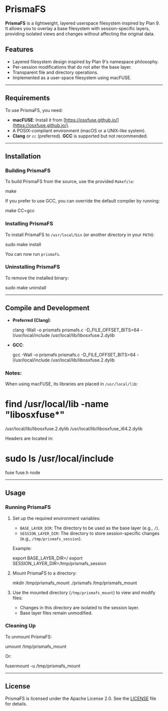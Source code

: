# PrismaFS

**PrismaFS** is a lightweight, layered userspace filesystem inspired by Plan 9. It allows you to overlay a base filesystem with session-specific layers, providing isolated views and changes without affecting the original data.

## Features

- Layered filesystem design inspired by Plan 9's namespace philosophy.
- Per-session modifications that do not alter the base layer.
- Transparent file and directory operations.
- Implemented as a user-space filesystem using macFUSE.

---

## Requirements

To use PrismaFS, you need:

- **macFUSE**: Install it from [https://osxfuse.github.io/](https://osxfuse.github.io/).
- A POSIX-compliant environment (macOS or a UNIX-like system).
- **Clang** or `cc` (preferred). **GCC** is supported but not recommended.

---

## Installation

### **Building PrismaFS**

To build PrismaFS from the source, use the provided `Makefile`:

make

If you prefer to use GCC, you can override the default compiler by running:

   make CC=gcc

### **Installing PrismaFS**

To install PrismaFS to `/usr/local/bin` (or another directory in your `PATH`):

   sudo make install

You can now run `prismafs`.

### **Uninstalling PrismaFS**

To remove the installed binary:

   sudo make uninstall

---

## Compile and Development

- **Preferred (Clang)**:

     clang -Wall -o prismafs prismafs.c -D_FILE_OFFSET_BITS=64 -I/usr/local/include /usr/local/lib/libosxfuse.2.dylib

- **GCC**:

     gcc -Wall -o prismafs prismafs.c -D_FILE_OFFSET_BITS=64 -I/usr/local/include /usr/local/lib/libosxfuse.2.dylib

### Notes:

When using macFUSE, its libraries are placed in `/usr/local/lib`:

   # find /usr/local/lib -name "libosxfuse*"
   /usr/local/lib/libosxfuse.2.dylib
   /usr/local/lib/libosxfuse_i64.2.dylib

Headers are located in:

   # sudo ls /usr/local/include
   fuse  fuse.h  node

---

## Usage

### **Running PrismaFS**

1. Set up the required environment variables:
   - `BASE_LAYER_DIR`: The directory to be used as the base layer (e.g., `/`).
   - `SESSION_LAYER_DIR`: The directory to store session-specific changes (e.g., `/tmp/prismafs_session`).

   Example:

      export BASE_LAYER_DIR=/
      export SESSION_LAYER_DIR=/tmp/prismafs_session

2. Mount PrismaFS to a directory:

      mkdir /tmp/prismafs_mount
      ./prismafs /tmp/prismafs_mount

3. Use the mounted directory (`/tmp/prismafs_mount`) to view and modify files:
   - Changes in this directory are isolated to the session layer.
   - Base layer files remain unmodified.

### **Cleaning Up**

To unmount PrismaFS:

   umount /tmp/prismafs_mount

Or:

   fusermount -u /tmp/prismafs_mount

---

## License

PrismaFS is licensed under the Apache License 2.0. See the [LICENSE](LICENSE) file for details.